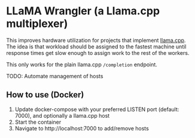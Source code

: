 # LLaMA Wrangler (a Llama.cpp multiplexer)

This improves hardware utilization for projects that implement [llama.cpp](https://github.com/ggerganov/llama.cpp/). The idea is that workload should be assigned to the fastest machine until response times get slow enough to assign work to the rest of the workers.

This only works for the plain llama.cpp `/completion` endpoint.

TODO: Automate management of hosts

## How to use (Docker)
1. Update docker-compose with your preferred LISTEN port (default: 7000), and optionally a llama.cpp host
2. Start the container
3. Navigate to http://localhost:7000 to add/remove hosts
